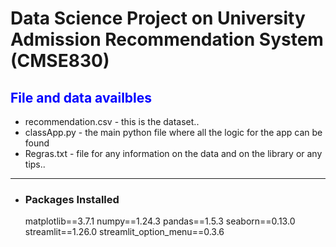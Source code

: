 # Data Science Project on University Admission Recommendation System (CMSE830)
## <span style="color:blue">File and data availbles</span>
* recommendation.csv - this is the dataset..
* classApp.py - the main python file where all the logic for the app can be found
* Regras.txt - file for any information on the data and on the library or any tips..
---
* ### Packages Installed
    matplotlib==3.7.1 
    numpy==1.24.3
    pandas==1.5.3
    seaborn==0.13.0
    streamlit==1.26.0
    streamlit_option_menu==0.3.6
